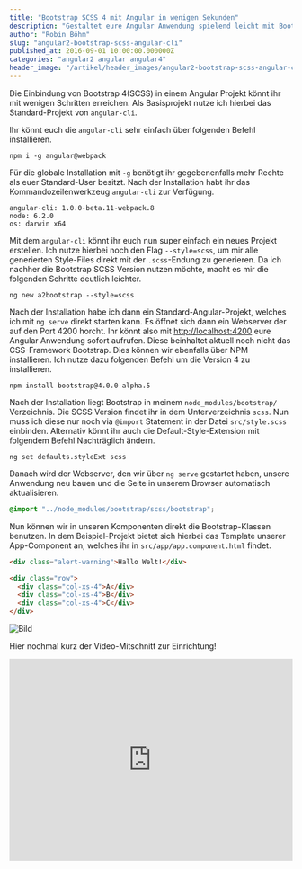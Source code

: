 ```yaml
---
title: "Bootstrap SCSS 4 mit Angular in wenigen Sekunden"
description: "Gestaltet eure Angular Anwendung spielend leicht mit Bootstrap und SCSS. Hier erhaltet ihr eine einfache Schritt-für-Schritt-Anleitung."
author: "Robin Böhm"
slug: "angular2-bootstrap-scss-angular-cli"
published_at: 2016-09-01 10:00:00.000000Z
categories: "angular2 angular angular4"
header_image: "/artikel/header_images/angular2-bootstrap-scss-angular-cli.jpg"
---
```


Die Einbindung von Bootstrap 4(SCSS) in einem Angular Projekt könnt ihr mit wenigen Schritten erreichen.
Als Basisprojekt nutze ich hierbei das Standard-Projekt von `angular-cli`.

Ihr könnt euch die `angular-cli` sehr einfach über folgenden Befehl installieren.

```shell
npm i -g angular@webpack
```

Für die globale Installation mit `-g` benötigt ihr gegebenenfalls mehr Rechte als euer Standard-User besitzt.
Nach der Installation habt ihr das Kommandozeilenwerkzeug `angular-cli` zur Verfügung.

```shell
angular-cli: 1.0.0-beta.11-webpack.8
node: 6.2.0
os: darwin x64
```

Mit dem `angular-cli` könnt ihr euch nun super einfach ein neues Projekt erstellen. Ich nutze hierbei noch den Flag `--style=scss`, um mir alle generierten Style-Files direkt mit der `.scss`-Endung zu generieren. Da ich nachher die Bootstrap SCSS Version nutzen möchte, macht es mir die folgenden Schritte deutlich leichter.

```shell
ng new a2bootstrap --style=scss
```

Nach der Installation habe ich dann ein Standard-Angular-Projekt, welches ich mit `ng serve` direkt starten kann. Es öffnet sich dann ein Webserver der auf den Port 4200 horcht. Ihr könnt also mit <a href="http://localhost:4200">http://localhost:4200</a> eure Angular Anwendung sofort aufrufen. Diese beinhaltet aktuell noch nicht das CSS-Framework Bootstrap. Dies können wir ebenfalls über NPM installieren. Ich nutze dazu folgenden Befehl um die Version 4 zu installieren.

```shell
npm install bootstrap@4.0.0-alpha.5
```

Nach der Installation liegt Bootstrap in meinem `node_modules/bootstrap/` Verzeichnis. Die SCSS Version findet ihr in dem Unterverzeichnis `scss`. Nun muss ich diese nur noch via `@import` Statement in der Datei `src/style.scss` einbinden. Alternativ könnt ihr auch die Default-Style-Extension mit folgendem Befehl Nachträglich ändern.

```shell
ng set defaults.styleExt scss
```

Danach wird der Webserver, den wir über `ng serve` gestartet haben, unsere Anwendung neu bauen und die Seite in unserem Browser automatisch aktualisieren.

```css
@import "../node_modules/bootstrap/scss/bootstrap";
```

Nun können wir in unseren Komponenten direkt die Bootstrap-Klassen benutzen. In dem Beispiel-Projekt bietet sich hierbei das Template unserer App-Component an, welches ihr in `src/app/app.component.html` findet.

```html
<div class="alert-warning">Hallo Welt!</div>

<div class="row">
  <div class="col-xs-4">A</div>
  <div class="col-xs-4">B</div>
  <div class="col-xs-4">C</div>
</div>
```

![Bild](medium_Screen-Shot-2016-09-01-at-19.00.45.png?v=63639968496)

Hier nochmal kurz der Video-Mitschnitt zur Einrichtung!

<iframe width="100%" height="360" src="https://www.youtube.com/embed/u1_IeSkM1yc" frameborder="0" allowfullscreen></iframe>
